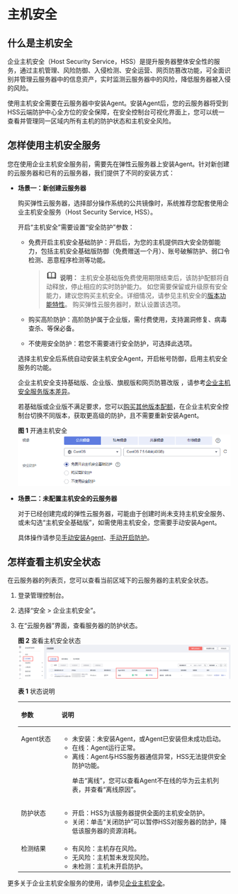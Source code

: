 # 主机安全<a name="ecs_03_0609"></a>

## 什么是主机安全<a name="zh-cn_topic_0141767300_section6946111461512"></a>

企业主机安全（Host Security Service，HSS）是提升服务器整体安全性的服务，通过主机管理、风险防御、入侵检测、安全运营、网页防篡改功能，可全面识别并管理云服务器中的信息资产，实时监测云服务器中的风险，降低服务器被入侵的风险。

使用主机安全需要在云服务器中安装Agent。安装Agent后，您的云服务器将受到HSS云端防护中心全方位的安全保障，在安全控制台可视化界面上，您可以统一查看并管理同一区域内所有主机的防护状态和主机安全风险。

## 怎样使用主机安全服务<a name="section028134814389"></a>

您在使用企业主机安全服务前，需要先在弹性云服务器上安装Agent。针对新创建的云服务器和已有的云服务器，我们提供了不同的安装方式：

-   **场景一：新创建云服务器**

    购买弹性云服务器，选择部分操作系统的公共镜像时，系统推荐您配套使用企业主机安全服务（Host Security Service, HSS）。

    开启“主机安全”需要设置“安全防护”参数：

    -   免费开启主机安全基础防护：开启后，为您的主机提供四大安全防御能力，包括主机安全基础版防御（免费赠送一个月）、账号破解防护、弱口令检测、恶意程序检测等功能。

        >![](public_sys-resources/icon-note.gif) **说明：** 
        >主机安全基础版免费使用期限结束后，该防护配额将自动释放，停止相应的实时防护能力。
        >如您需要保留或升级原有安全能力，建议您购买主机安全。详细情况，请参见主机安全的[版本功能特性](https://support.huaweicloud.com/productdesc-hss2.0/hss_01_0136.html)。
        >购买弹性云服务器时，默认设置该选项。

    -   购买高阶防护：高阶防护属于企业版，需付费使用，支持漏洞修复、病毒查杀、等保必备。
    -   不使用安全防护：若您不需要进行安全防护，可选择此选项。

    选择主机安全后系统自动安装主机安全Agent，开启帐号防御，启用主机安全服务的功能。

    企业主机安全支持基础版、企业版、旗舰版和网页防篡改版 ，请参考[企业主机安全服务版本差异](https://support.huaweicloud.com/productdesc-hss2.0/hss_01_0136.html)。

    若基础版或企业版不满足要求，您可以[购买其他版本配额](https://support.huaweicloud.com/usermanual-hss2.0/hss_01_0229.html)，在企业主机安全控制台切换不同版本，获取更高级的防护，且不需要重新安装Agent。

    **图 1**  开通主机安全<a name="fig108921755182418"></a>  
    ![](figures/开通主机安全.png "开通主机安全")

-   **场景二：未配置主机安全的云服务器**

    对于已经创建完成的弹性云服务器，可能由于创建时尚未支持主机安全服务、或未勾选“主机安全基础版”，如需使用主机安全，您需要手动安装Agent。

    具体操作请参见[手动安装Agent](https://support.huaweicloud.com/usermanual-hss2.0/hss_01_0234.html)、[手动开启防护](https://support.huaweicloud.com/usermanual-hss2.0/hss_01_0230.html)。


## 怎样查看主机安全状态<a name="section1231113458914"></a>

在云服务器的列表页，您可以查看当前区域下的云服务器的主机安全状态。

1.  登录管理控制台。
2.  选择“安全 \> 企业主机安全”。
3.  在“云服务器”界面，查看服务器的防护状态。

    **图 2**  查看主机安全状态<a name="fig10345815205611"></a>  
    ![](figures/查看主机安全状态.png "查看主机安全状态")

    **表 1**  状态说明

    <a name="table1247193655710"></a>
    <table><thead align="left"><tr id="row84873614571"><th class="cellrowborder" valign="top" width="19.05%" id="mcps1.2.3.1.1"><p id="p44863685717"><a name="p44863685717"></a><a name="p44863685717"></a>参数</p>
    </th>
    <th class="cellrowborder" valign="top" width="80.95%" id="mcps1.2.3.1.2"><p id="p94863615719"><a name="p94863615719"></a><a name="p94863615719"></a>说明</p>
    </th>
    </tr>
    </thead>
    <tbody><tr id="row34819364575"><td class="cellrowborder" valign="top" width="19.05%" headers="mcps1.2.3.1.1 "><p id="p174893645717"><a name="p174893645717"></a><a name="p174893645717"></a>Agent状态</p>
    </td>
    <td class="cellrowborder" valign="top" width="80.95%" headers="mcps1.2.3.1.2 "><a name="ul103471113205817"></a><a name="ul103471113205817"></a><ul id="ul103471113205817"><li>未安装：未安装Agent，或Agent已安装但未成功启动。</li><li>在线：Agent运行正常。</li><li>离线：Agent与HSS服务器通信异常，HSS无法提供安全防护功能。<p id="p133473136581"><a name="p133473136581"></a><a name="p133473136581"></a>单击“离线”，您可以查看Agent不在线的华为云主机列表，并查看“离线原因”。</p>
    </li></ul>
    </td>
    </tr>
    <tr id="row124883617572"><td class="cellrowborder" valign="top" width="19.05%" headers="mcps1.2.3.1.1 "><p id="p164803619576"><a name="p164803619576"></a><a name="p164803619576"></a>防护状态</p>
    </td>
    <td class="cellrowborder" valign="top" width="80.95%" headers="mcps1.2.3.1.2 "><a name="ul19463397580"></a><a name="ul19463397580"></a><ul id="ul19463397580"><li>开启：HSS为该服务器提供全面的主机安全防护。</li><li>关闭：单击“关闭防护”可以暂停HSS对服务器的防护，降低该服务器的资源消耗。</li></ul>
    </td>
    </tr>
    <tr id="row14813369578"><td class="cellrowborder" valign="top" width="19.05%" headers="mcps1.2.3.1.1 "><p id="p164810362579"><a name="p164810362579"></a><a name="p164810362579"></a>检测结果</p>
    </td>
    <td class="cellrowborder" valign="top" width="80.95%" headers="mcps1.2.3.1.2 "><a name="ul198495145820"></a><a name="ul198495145820"></a><ul id="ul198495145820"><li>有风险：主机存在风险。</li><li>无风险：主机暂未发现风险。</li><li>未检测：主机未开启防护。</li></ul>
    </td>
    </tr>
    </tbody>
    </table>


更多关于企业主机安全服务的使用，请参见[企业主机安全](https://support.huaweicloud.com/productdesc-hss2.0/hss_01_0001.html)。

